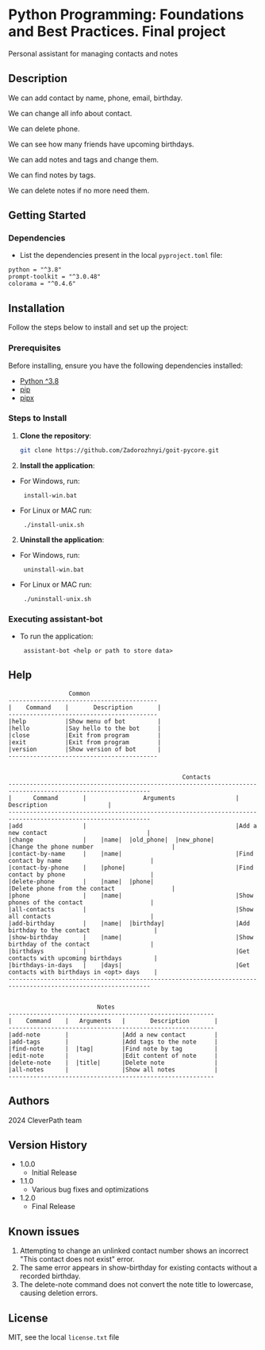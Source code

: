 # Python Programming: Foundations and Best Practices. Final project

Personal assistant for managing contacts and notes

## Description

We can add contact by name, phone, email, birthday.

We can change all info about contact.

We can delete phone.

We can see how many friends have upcoming birthdays.

We can add notes and tags and change them.

We can find notes by tags.

We can delete notes if no more need them.


## Getting Started

### Dependencies

* List the dependencies present in the local ``pyproject.toml`` file:
```
python = "^3.8"
prompt-toolkit = "^3.0.48"
colorama = "^0.4.6"
```

## Installation

Follow the steps below to install and set up the project:

### Prerequisites

Before installing, ensure you have the following dependencies installed:
- [Python ^3.8](https://www.python.org/downloads/)
- [pip](https://pip.pypa.io/en/stable/)
- [pipx](https://pipx.pypa.io/stable/)

### Steps to Install

1. **Clone the repository**:
   ```bash
   git clone https://github.com/Zadorozhnyi/goit-pycore.git
   ```

2. **Install the application**:
* For Windows, run:
   ```
    install-win.bat
   ```

* For Linux or MAC run:
   ```
    ./install-unix.sh
   ```

2. **Uninstall the application**:
* For Windows, run:
   ```
    uninstall-win.bat
   ```

* For Linux or MAC run:
   ```
    ./uninstall-unix.sh
   ```

### Executing assistant-bot

* To run the application:

   ```
    assistant-bot <help or path to store data>
   ```

## Help

```
                 Common
------------------------------------------ 
|    Command    |       Description       |
------------------------------------------ 
|help           |Show menu of bot         |
|hello          |Say hello to the bot     |
|close          |Exit from program        |
|exit           |Exit from program        |
|version        |Show version of bot      |
------------------------------------------


                                                 Contacts
--------------------------------------------------------------------------------------------------------------
|      Command       |                Arguments                 |                 Description                 |
--------------------------------------------------------------------------------------------------------------
|add                 |                                          |Add a new contact                            |
|change              |    |name|  |old_phone|  |new_phone|      |Change the phone number                      |
|contact-by-name     |    |name|                                |Find contact by name                         |
|contact-by-phone    |    |phone|                               |Find contact by phone                        |
|delete-phone        |    |name|  |phone|                       |Delete phone from the contact                |
|phone               |    |name|                                |Show phones of the contact                   |
|all-contacts        |                                          |Show all contacts                            |
|add-birthday        |    |name|  |birthday|                    |Add birthday to the contact                  |
|show-birthday       |    |name|                                |Show birthday of the contact                 |
|birthdays           |                                          |Get contacts with upcoming birthdays         |
|birthdays-in-days   |    |days|                                |Get contacts with birthdays in <opt> days    |
--------------------------------------------------------------------------------------------------------------


                         Notes
----------------------------------------------------------
|    Command    |   Arguments   |       Description       |
----------------------------------------------------------
|add-note       |               |Add a new contact        |
|add-tags       |               |Add tags to the note     |
|find-note      |  |tag|        |Find note by tag         |
|edit-note      |               |Edit content of note     |
|delete-note    |  |title|      |Delete note              |
|all-notes      |               |Show all notes           |
----------------------------------------------------------
```

## Authors

2024 CleverPath team

## Version History

* 1.0.0
    * Initial Release
* 1.1.0
    * Various bug fixes and optimizations
* 1.2.0
    * Final Release

## Known issues
1. Attempting to change an unlinked contact number shows an incorrect "This contact does not exist" error.
2. The same error appears in show-birthday for existing contacts without a recorded birthday.
3. The delete-note command does not convert the note title to lowercase, causing deletion errors.

## License
MIT, see the local ``license.txt`` file